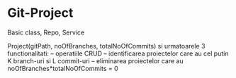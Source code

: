 # Git-Project
Basic class, Repo, Service


Project(gitPath, noOfBranches, totalNoOfCommits) si urmatoarele 3 functionalitati: – operatiile CRUD – identificarea proiectelor care au cel putin K branch-uri si L commit-uri – eliminarea proiectelor care au noOfBranches*totalNoOfCommits = 0
